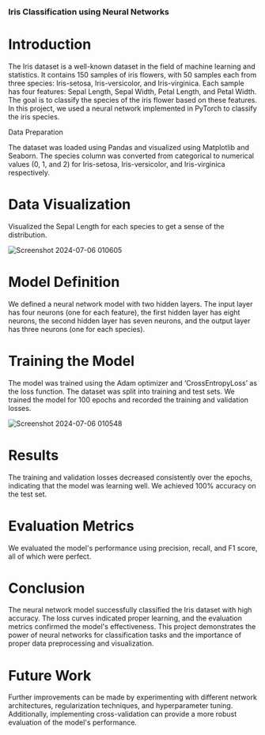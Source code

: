 ### **Iris Classification using Neural Networks**

# **Introduction**

The Iris dataset is a well-known dataset in the field of machine learning and statistics. It contains 150 samples of iris flowers, with 50 samples each from three species: Iris-setosa, Iris-versicolor, and Iris-virginica. Each sample has four features: Sepal Length, Sepal Width, Petal Length, and Petal Width. The goal is to classify the species of the iris flower based on these features. In this project, we used a neural network implemented in PyTorch to classify the iris species.

Data Preparation

The dataset was loaded using Pandas and visualized using Matplotlib and Seaborn. The species column was converted from categorical to numerical values (0, 1, and 2) for Iris-setosa, Iris-versicolor, and Iris-virginica respectively.

# **Data Visualization**

Visualized the Sepal Length for each species to get a sense of the distribution.

![Screenshot 2024-07-06 010605](https://github.com/KanchanaWijesooriya/Machine-Learning-Classification-and-Regression/assets/160541254/c992bf44-db6a-4449-a530-7d61fc9b83f8)

# **Model Definition**

We defined a neural network model with two hidden layers. The input layer has four neurons (one for each feature), the first hidden layer has eight neurons, the second hidden layer has seven neurons, and the output layer has three neurons (one for each species).

# **Training the Model**

The model was trained using the Adam optimizer and ‘CrossEntropyLoss’ as the loss function. The dataset was split into training and test sets. We trained the model for 100 epochs and recorded the training and validation losses.

![Screenshot 2024-07-06 010548](https://github.com/KanchanaWijesooriya/Machine-Learning-Classification-and-Regression/assets/160541254/47da71a6-1d56-484a-96fc-6cc7b09bbf6f)

# **Results**

The training and validation losses decreased consistently over the epochs, indicating that the model was learning well. We achieved 100% accuracy on the test set.

# **Evaluation Metrics**

We evaluated the model's performance using precision, recall, and F1 score, all of which were perfect.

# **Conclusion**

The neural network model successfully classified the Iris dataset with high accuracy. The loss curves indicated proper learning, and the evaluation metrics confirmed the model's effectiveness. This project demonstrates the power of neural networks for classification tasks and the importance of proper data preprocessing and visualization.

# **Future Work**

Further improvements can be made by experimenting with different network architectures, regularization techniques, and hyperparameter tuning. Additionally, implementing cross-validation can provide a more robust evaluation of the model's performance.
